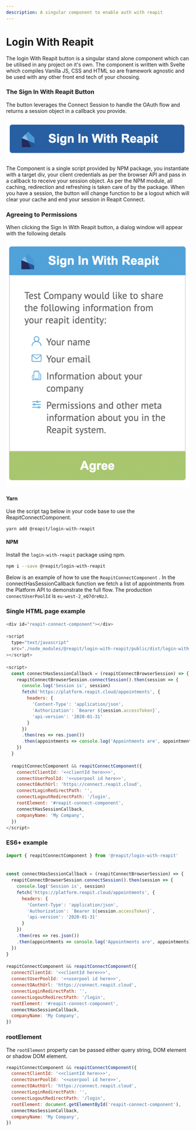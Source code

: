 ```yaml
---
description: A singular component to enable auth with reapit
---
```


# Login With Reapit

The login With Reapit button is a singular stand alone component which can be utilised in any project on it's own. The component is written with Svelte which compiles Vanilla JS, CSS and HTML so are framework agnostic and be used with any other front end tech of your choosing.

### The Sign In With Reapit Button

The button leverages the Connect Session to handle the OAuth flow and returns a session object in a callback you provide.

<div align="center">

<img src="../.gitbook/assets/screenshot-2021-10-08-at-14.19.11.png" alt="Sign in With Reapit button">

</div>

The Component is a single script provided by NPM package, you instantiate with a target div, your client credentials as per the browser API and pass in a callback to receive your session object. As per the NPM module, all caching, redirection and refreshing is taken care of by the package. When you have a session, the button will change function to be a logout which will clear your cache and end your session in Reapit Connect.

### Agreeing to Permissions

When clicking the Sign In With Reapit button, a dialog window will appear with the following details

<div align="center">

<img src="../.gitbook/assets/screenshot-2021-10-08-at-14.19.03.png" alt="Agree to terms and permissions dialog">

</div>



#### Yarn

Use the script tag below in your code base to use the ReapitConnectComponent.

```markup
yarn add @reapit/login-with-reapit
```

#### NPM

Install the `login-with-reapit` package using npm.

```bash
npm i --save @reapit/login-with-reapit
```

Below is an example of how to use the `ReapitConnectComponent` . In the connectHasSessionCallback function we fetch a list of appointments from the Platform API to demonstrate the full flow. The  production `connectUserPoolId` is `eu-west-2_eQ7dreNzJ`.

### Single HTML page example

```javascript
<div id="reapit-connect-component"></div>

<script
  type="text/javascript"
  src="./node_modules/@reapit/login-with-reapit/public/dist/login-with-reapit.js"
></script>

<script>
  const connectHasSessionCallback = (reapitConnectBrowserSession) => {
    reapitConnectBrowserSession.connectSession().then(session => {
      console.log('Session is', session)
      fetch('https://platform.reapit.cloud/appointments', {
        headers: {
          'Content-Type': 'application/json',
          'Authorization': `Bearer ${session.accessToken}`,
          'api-version': '2020-01-31'
        }
      })
      .then(res => res.json())
      .then(appointments => console.log('Appointments are', appointments))
    })
  }

  reapitConnectComponent && reapitConnectComponent({
    connectClientId: '<<clientId here>>>',
    connectUserPoolId: '<<userpool id here>>',
    connectOAuthUrl: 'https://connect.reapit.cloud',
    connectLoginRedirectPath: '',
    connectLogoutRedirectPath: '/login',
    rootElement: '#reapit-connect-component',
    connectHasSessionCallback,
    companyName: 'My Company',
  })
</script>
```

### ES6+ example

```javascript
import { reapitConnectComponent } from '@reapit/login-with-reapit'


const connectHasSessionCallback = (reapitConnectBrowserSession) => {
  reapitConnectBrowserSession.connectSession().then(session => {
    console.log('Session is', session)
    fetch('https://platform.reapit.cloud/appointments', {
      headers: {
        'Content-Type': 'application/json',
        'Authorization': `Bearer ${session.accessToken}`,
        'api-version': '2020-01-31'
      }
    })
    .then(res => res.json())
    .then(appointments => console.log('Appointments are', appointments))
  })
}

reapitConnectComponent && reapitConnectComponent({
  connectClientId: '<<clientId here>>>',
  connectUserPoolId: '<<userpool id here>>',
  connectOAuthUrl: 'https://connect.reapit.cloud',
  connectLoginRedirectPath: '',
  connectLogoutRedirectPath: '/login',
  rootElement: '#reapit-connect-component',
  connectHasSessionCallback,
  companyName: 'My Company',
})
```

### rootElement

The `rootElement` property can be passed either query string, DOM element or shadow DOM element.

```javascript
reapitConnectComponent && reapitConnectComponent({
  connectClientId: '<<clientId here>>>',
  connectUserPoolId: '<<userpool id here>>',
  connectOAuthUrl: 'https://connect.reapit.cloud',
  connectLoginRedirectPath: '',
  connectLogoutRedirectPath: '/login',
  rootElement: document.getElementById('reapit-connect-component'),
  connectHasSessionCallback,
  companyName: 'My Company',
})
```

